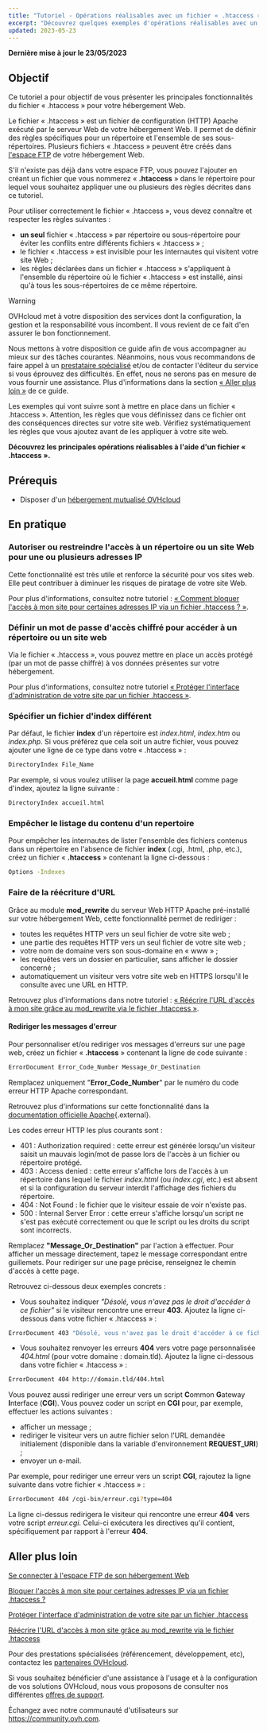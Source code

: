 ```yaml
---
title: "Tutoriel - Opérations réalisables avec un fichier « .htaccess »"
excerpt: "Découvrez quelques exemples d'opérations réalisables avec un fichier « .htaccess »"
updated: 2023-05-23
---
```


**Dernière mise à jour le 23/05/2023**

## Objectif

Ce tutoriel a pour objectif de vous présenter les principales fonctionnalités du fichier « .htaccess » pour votre hébergement Web.

Le fichier « .htaccess » est un fichier de configuration (HTTP) Apache exécuté par le serveur Web de votre hébergement Web. Il permet de définir des règles spécifiques pour un répertoire et l'ensemble de ses sous-répertoires. Plusieurs fichiers « .htaccess » peuvent être créés dans [l'espace FTP](/pages/web_cloud/web_hosting/ftp_connection/) de votre hébergement Web. 

S'il n'existe pas déjà dans votre espace FTP, vous pouvez l'ajouter en créant un fichier que vous nommerez « **.htaccess** » dans le répertoire pour lequel vous souhaitez appliquer une ou plusieurs des règles décrites dans ce tutoriel.

Pour utiliser correctement le fichier « .htaccess », vous devez connaître et respecter les règles suivantes : 

- **un seul** fichier « .htaccess » par répertoire ou sous-répertoire pour éviter les conflits entre différents fichiers « .htaccess » ;
- le fichier « .htaccess » est invisible pour les internautes qui visitent votre site Web ;
- les règles déclarées dans un fichier « .htaccess » s'appliquent à l'ensemble du répertoire où le fichier « .htaccess » est installé, ainsi qu'à tous les sous-répertoires de ce même répertoire.

> [!warning]
>
> OVHcloud met à votre disposition des services dont la configuration, la gestion et la responsabilité vous incombent. Il vous revient de ce fait d'en assurer le bon fonctionnement.
> 
> Nous mettons à votre disposition ce guide afin de vous accompagner au mieux sur des tâches courantes. Néanmoins, nous vous recommandons de faire appel à un [prestataire spécialisé](https://partner.ovhcloud.com/fr-ca/directory/) et/ou de contacter l'éditeur du service si vous éprouvez des difficultés. En effet, nous ne serons pas en mesure de vous fournir une assistance. Plus d'informations dans la section [« Aller plus loin »](#go-further) de ce guide.
>
> Les exemples qui vont suivre sont à mettre en place dans un fichier « .htaccess ». Attention, les règles que vous définissez dans ce fichier ont des conséquences directes sur votre site web. Vérifiez systématiquement les règles que vous ajoutez avant de les appliquer à votre site web. 
> 

**Découvrez les principales opérations réalisables à l'aide d'un fichier « .htaccess ».**

## Prérequis

- Disposer d'un [hébergement mutualisé OVHcloud](https://www.ovhcloud.com/fr-ca/web-hosting/)

## En pratique

### Autoriser ou restreindre l'accès à un répertoire ou un site Web pour une ou plusieurs adresses IP

Cette fonctionnalité est très utile et renforce la sécurité pour vos sites web. Elle peut contribuer à diminuer les risques de piratage de votre site Web.

Pour plus d'informations, consultez notre tutoriel : [« Comment bloquer l'accès à mon site pour certaines adresses IP via un fichier .htaccess ? »](/pages/web_cloud/web_hosting/htaccess_how_to_block_a_specific_ip_address_from_accessing_your_website/).

### Définir un mot de passe d'accès chiffré pour accéder à un répertoire ou un site web

Via le fichier « .htaccess », vous pouvez mettre en place un accès protégé (par un mot de passe chiffré) à vos données présentes sur votre hébergement.

Pour plus d'informations, consultez notre tutoriel [« Protéger l'interface d'administration de votre site par un fichier .htaccess »](/pages/web_cloud/web_hosting/htaccess_protect_directory_by_password/).

### Spécifier un fichier d'index différent

Par défaut, le fichier **index** d'un répertoire est *index.html*, *index.htm* ou *index.php*. Si vous préférez que cela soit un autre fichier, vous pouvez ajouter une ligne de ce type dans votre « .htaccess » :

```bash
DirectoryIndex File_Name
```

Par exemple, si vous voulez utiliser la page **accueil.html** comme page d'index, ajoutez la ligne suivante :

```bash
DirectoryIndex accueil.html
```

### Empêcher le listage du contenu d'un repertoire

Pour empêcher les internautes de lister l'ensemble des fichiers contenus dans un répertoire en l'absence de fichier **index** (.cgi, .html, .php, etc.), créez un fichier « **.htaccess** » contenant la ligne ci-dessous :

```bash
Options -Indexes
```

### Faire de la réécriture d'URL

Grâce au module **mod_rewrite** du serveur Web HTTP Apache pré-installé sur votre hébergement Web, cette fonctionnalité permet de rediriger :

- toutes les requêtes HTTP vers un seul fichier de votre site web ;
- une partie des requêtes HTTP vers un seul fichier de votre site web ;
- votre nom de domaine vers son sous-domaine en « www » ;
- les requêtes vers un dossier en particulier, sans afficher le dossier concerné ;
- automatiquement un visiteur vers votre site web en HTTPS lorsqu'il le consulte avec une URL en HTTP.

Retrouvez plus d'informations dans notre tutoriel : [« Réécrire l'URL d'accès à mon site grâce au mod_rewrite via le fichier .htaccess »](/pages/web_cloud/web_hosting/htaccess_url_rewriting_using_mod_rewrite/).

#### Rediriger les messages d'erreur

Pour personnaliser et/ou rediriger vos messages d'erreurs sur une page web, créez un fichier « **.htaccess** » contenant la ligne de code suivante :

```bash
ErrorDocument Error_Code_Number Message_Or_Destination
```

Remplacez uniquement "**Error_Code_Number**" par le numéro du code erreur HTTP Apache correspondant. 

Retrouvez plus d'informations sur cette fonctionnalité dans la [documentation officielle Apache](https://httpd.apache.org/docs/trunk/fr/custom-error.html){.external}.

Les codes erreur HTTP les plus courants sont :

- 401 : Authorization required : cette erreur est générée lorsqu'un visiteur saisit un mauvais login/mot de passe lors de l'accès à un fichier ou répertoire protégé.
- 403 : Access denied : cette erreur s'affiche lors de l'accès à un répertoire dans lequel le fichier *index.html* (ou *index.cgi*, etc.) est absent et si la configuration du serveur interdit l'affichage des fichiers du répertoire.
- 404 : Not Found : le fichier que le visiteur essaie de voir n'existe pas.
- 500 : Internal Server Error : cette erreur s'affiche lorsqu'un script ne s'est pas exécuté correctement ou que le script ou les droits du script sont incorrects.

Remplacez **"Message_Or_Destination"** par l'action à effectuer. Pour afficher un message directement, tapez le message correspondant entre guillemets. Pour rediriger sur une page précise, renseignez le chemin d'accès à cette page. 

Retrouvez ci-dessous deux exemples concrets :

- Vous souhaitez indiquer *"Désolé, vous n'avez pas le droit d'accéder à ce fichier"* si le visiteur rencontre une erreur **403**. Ajoutez la ligne ci-dessous dans votre fichier « .htaccess » :

```bash
ErrorDocument 403 "Désolé, vous n'avez pas le droit d'accéder à ce fichier"
```

- Vous souhaitez renvoyer les erreurs **404** vers votre page personnalisée *404.html* (pour votre domaine : domain.tld). Ajoutez la ligne ci-dessous dans votre fichier « .htaccess » :

```bash
ErrorDocument 404 http://domain.tld/404.html
```

Vous pouvez aussi rediriger une erreur vers un script **C**ommon **G**ateway **I**nterface (**CGI**). Vous pouvez coder un script en **CGI** pour, par exemple, effectuer les actions suivantes :
 
- afficher un message ;
- rediriger le visiteur vers un autre fichier selon l'URL demandée initialement (disponible dans la variable d'environnement **REQUEST_URI**) ;
- envoyer un e-mail.

Par exemple, pour rediriger une erreur vers un script **CGI**, rajoutez la ligne suivante dans votre fichier « .htaccess » :

```bash
ErrorDocument 404 /cgi-bin/erreur.cgi?type=404
```

La ligne ci-dessus redirigera le visiteur qui rencontre une erreur **404** vers votre script *erreur.cgi*. Celui-ci exécutera les directives qu'il contient, spécifiquement par rapport à l'erreur **404**.

## Aller plus loin <a name="go-further"></a>

[Se connecter à l'espace FTP de son hébergement Web](/pages/web_cloud/web_hosting/ftp_connection/)

[Bloquer l'accès à mon site pour certaines adresses IP via un fichier .htaccess ?](/pages/web_cloud/web_hosting/htaccess_how_to_block_a_specific_ip_address_from_accessing_your_website/)

[Protéger l'interface d'administration de votre site par un fichier .htaccess](/pages/web_cloud/web_hosting/htaccess_protect_directory_by_password/)

[Réécrire l'URL d'accès à mon site grâce au mod_rewrite via le fichier .htaccess](/pages/web_cloud/web_hosting/htaccess_url_rewriting_using_mod_rewrite/)

Pour des prestations spécialisées (référencement, développement, etc), contactez les [partenaires OVHcloud](https://partner.ovhcloud.com/fr-ca/directory/).

Si vous souhaitez bénéficier d'une assistance à l'usage et à la configuration de vos solutions OVHcloud, nous vous proposons de consulter nos différentes [offres de support](https://www.ovhcloud.com/fr-ca/support-levels/).

Échangez avec notre communauté d'utilisateurs sur <https://community.ovh.com>.

